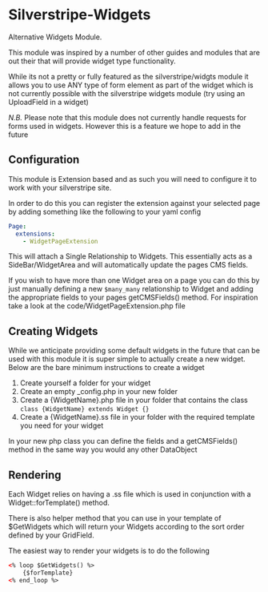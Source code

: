Silverstripe-Widgets
===========================

Alternative Widgets Module.

This module was inspired by a number of other guides and modules that are out their that will provide widget type
functionality.

While its not a pretty or fully featured as the silverstripe/widgts module it allows you to use ANY type of form element
as part of the widget which is not currently possible with the silverstripe widgets module (try using an UploadField in a widget)

*N.B.* Please note that this module does not currently handle requests for forms used in widgets. However this is a
feature we hope to add in the future

Configuration
-------------

This module is Extension based and as such you will need to configure it to work with your silverstripe site.

In order to do this you can register the extension against your selected page by adding something like the following
to your yaml config

```yaml
Page:
  extensions:
    - WidgetPageExtension
```

This will attach a Single Relationship to Widgets. This essentially acts as a SideBar/WidgetArea and will automatically
update the pages CMS fields.

If you wish to have more than one Widget area on a page you can do this by just manually defining a new `$many_many`
relationship to Widget and adding the appropriate fields to your pages getCMSFields() method. For inspiration take a
look at the code/WidgetPageExtension.php file

Creating Widgets
----------------

While we anticipate providing some default widgets in the future that can be used with this module it is super simple
to actually create a new widget. Below are the bare minimum instructions to create a widget

1. Create yourself a folder for your widget
2. Create an empty _config.php in your new folder
3. Create a {WidgetName}.php file in your folder that contains the class `class {WidgetName} extends Widget {}`
4. Create a {WidgetName}.ss file in your folder with the required template you need for your widget

In your new php class you can define the fields and a getCMSFields() method in the same way you would any other
DataObject

Rendering
---------

Each Widget relies on having a .ss file which is used in conjunction with a Widget::forTemplate() method.

There is also helper method that you can use in your template of $GetWidgets which will return your Widgets according
to the sort order defined by your GridField.

The easiest way to render your widgets is to do the following

```html
<% loop $GetWidgets() %>
    {$forTemplate}
<% end_loop %>
```












